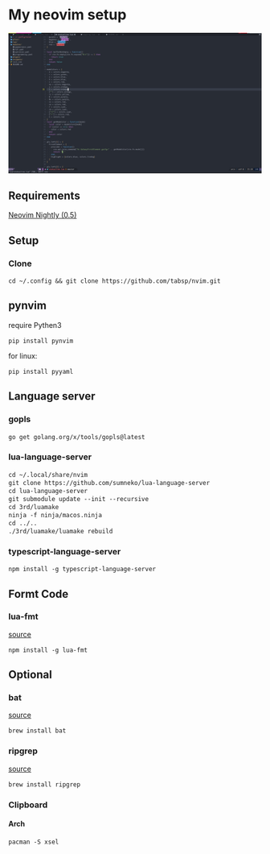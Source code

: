 # My neovim setup

![snapshoot](snapshoot.jpg)

## Requirements

[Neovim Nightly (0.5)](https://github.com/neovim/neovim/releases/tag/nightly)

## Setup

### Clone

```shell
cd ~/.config && git clone https://github.com/tabsp/nvim.git
```
## pynvim

require Pythen3

```shell
pip install pynvim
```

for linux:

```shell
pip install pyyaml
```

## Language server

### gopls

```shell
go get golang.org/x/tools/gopls@latest
```

### lua-language-server

```shell
cd ~/.local/share/nvim
git clone https://github.com/sumneko/lua-language-server
cd lua-language-server
git submodule update --init --recursive
cd 3rd/luamake
ninja -f ninja/macos.ninja
cd ../..
./3rd/luamake/luamake rebuild
```

### typescript-language-server

```shell
npm install -g typescript-language-server
```

## Formt Code

### lua-fmt

[source](https://github.com/trixnz/lua-fmt)

```shell
npm install -g lua-fmt
```

## Optional

### bat

[source](https://github.com/sharkdp/bat)

```shell
brew install bat
```

### ripgrep

[source](https://github.com/BurntSushi/ripgrep)

```shell
brew install ripgrep
```

### Clipboard

#### Arch

```shell
pacman -S xsel
```

